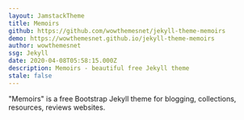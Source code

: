 ```yaml
---
layout: JamstackTheme
title: Memoirs
github: https://github.com/wowthemesnet/jekyll-theme-memoirs
demo: https://wowthemesnet.github.io/jekyll-theme-memoirs
author: wowthemesnet
ssg: Jekyll
date: 2020-04-08T05:58:15.000Z
description: Memoirs - beautiful free Jekyll theme
stale: false
---
```


"Memoirs" is a free Bootstrap Jekyll theme for blogging, collections, resources, reviews websites.
